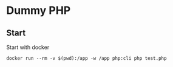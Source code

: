 # Dummy PHP

## Start

Start with docker

```
docker run --rm -v $(pwd):/app -w /app php:cli php test.php
```
